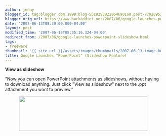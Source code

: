 ```yaml
---
author: jenny
blogger_id: tag:blogger.com,1999:blog-5518298822864690168.post-7792095281926565409
blogger_orig_url: https://www.hackaddict.net/2007/06/google-launches-powerpoint-slideshow.html
date: '2007-06-13T08:30:00.000-04:00'
layout: post
modified_time: '2007-06-13T08:35:16.324-04:00'
redirect_from: /2007/06/google-launches-powerpoint-slideshow.html
tags:
- freeware
thumbnail: '{{ site.url }}/assets/images/thumbnails/2007-06-13-image-0000.jpg'
title: Google Launches "PowerPoint" (Slideshow Feature)
---
```


<span style=""><strong style="font-weight: normal;"><span style="font-weight: bold;">View as slideshow</span>

</strong>"Now you can open PowerPoint attachments as slideshows, without having to download anything. Just click "View as slideshow" next to the .ppt attachment you want to preview."



</span><img alt="" border="0" id="BLOGGER_PHOTO_ID_5075525961074562802" src="{{ site.url }}/assets/images/posts/2007-06-13-image-0000.jpg" style="margin: 0px auto 10px; display: block; text-align: center;  width: 415px; height: 112px;"/>